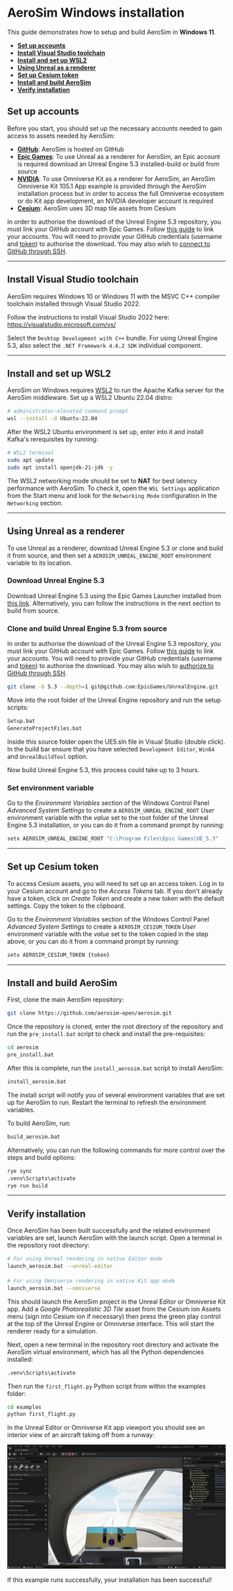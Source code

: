 # AeroSim Windows installation

This guide demonstrates how to setup and build AeroSim in __Windows 11__.

* [__Set up accounts__](#set-up-accounts)
* [__Install Visual Studio toolchain__](#install-visual-studio-toolchain)
* [__Install and set up WSL2__](#install-and-set-up-wsl2)
* [__Using Unreal as a renderer__](#using-unreal-as-a-renderer)
* [__Set up Cesium token__](#set-up-cesium-token)
* [__Install and build AeroSim__](#install-and-build-aerosim)
* [__Verify installation__](#verify-installation)

## Set up accounts

Before you start, you should set up the necessary accounts needed to gain access to assets needed by AeroSim:

* [__GitHub__](https://github.com/signup): AeroSim is hosted on GitHub
* [__Epic Games__](https://www.epicgames.com/id/register/date-of-birth): To use Unreal as a renderer for AeroSim, an Epic account is required download an Unreal Engine 5.3 installed-build or build from source
* [__NVIDIA__](https://developer.nvidia.com/omniverse#section-getting-started): To use Omniverse Kit as a renderer for AeroSim, an AeroSim Omniverse Kit 105.1 App example is provided through the AeroSim installation process but in order to access the full Omniverse ecosystem or do Kit app development, an NVIDIA developer account is required
* [__Cesium__](https://ion.cesium.com/signup/): AeroSim uses 3D map tile assets from Cesium

In order to authorise the download of the Unreal Engine 5.3 repository, you must link your GitHub account with Epic Games. Follow [this guide](https://www.unrealengine.com/en-US/ue-on-github) to link your accounts. You will need to provide your GitHub credentials (username and [token](https://docs.github.com/en/authentication/keeping-your-account-and-data-secure/managing-your-personal-access-tokens)) to authorise the download. You may also wish to [connect to GitHub through SSH](https://docs.github.com/en/authentication/connecting-to-github-with-ssh).

---

## Install Visual Studio toolchain

AeroSim requires Windows 10 or Windows 11 with the MSVC C++ compiler toolchain installed through Visual Studio 2022.

Follow the instructions to install Visual Studio 2022 here: https://visualstudio.microsoft.com/vs/

Select the `Desktop Development with C++` bundle. For using Unreal Engine 5.3, also select the `.NET Framework 4.6.2 SDK` individual component.

---

## Install and set up WSL2

AeroSim on Windows requires [WSL2](https://learn.microsoft.com/en-us/windows/wsl/install) to run the Apache Kafka server for the AeroSim middleware. Set up a WSL2 Ubuntu 22.04 distro:

```sh
# administrator-elevated command prompt
wsl --install -d Ubuntu-22.04
```

After the WSL2 Ubuntu environment is set up, enter into it and install Kafka's rerequisites by running:

```sh
# WSL2 terminal
sudo apt update
sudo apt install openjdk-21-jdk -y
```

The WSL2 networking mode should be set to **NAT** for best latency performance with AeroSim. To check it, open the `WSL Settings` application from the Start menu and look for the `Networking Mode` configuration in the `Networking` section.

---

## Using Unreal as a renderer

To use Unreal as a renderer, download Unreal Engine 5.3 or clone and build it from source, and then set a `AEROSIM_UNREAL_ENGINE_ROOT` environment variable to its location.

### Download Unreal Engine 5.3

Download Unreal Engine 5.3 using the Epic Games Launcher installed from [this link](https://www.unrealengine.com/en-US/download).
Alternatively, you can follow the instructions in the next section to build from source.

### Clone and build Unreal Engine 5.3 from source

In order to authorise the download of the Unreal Engine 5.3 repository, you must link your GitHub account with Epic Games. Follow [this guide](https://www.unrealengine.com/en-US/ue-on-github) to link your accounts. You will need to provide your GitHub credentials (username and [token](https://docs.github.com/en/authentication/keeping-your-account-and-data-secure/managing-your-personal-access-tokens)) to authorise the download. You may also wish to [authorize to GitHub through SSH](https://docs.github.com/en/authentication/connecting-to-github-with-ssh).

```sh
git clone -b 5.3 --depth=1 git@github.com:EpicGames/UnrealEngine.git
```

Move into the root folder of the Unreal Engine repository and run the setup scripts:

```sh
Setup.bat
GenerateProjectFiles.bat
```

Inside this source folder open the UE5.sln file in Visual Studio (double click). In the build bar ensure that you have selected `Development Editor`, `Win64` and `UnrealBuildTool` option.

Now build Unreal Engine 5.3, this process could take up to 3 hours.

### Set environment variable

Go to the *Environment Variables* section of the Windows Control Panel *Advanced System Settings* to create a `AEROSIM_UNREAL_ENGINE_ROOT` *User* environment variable with the *value* set to the root folder of the Unreal Engine 5.3 installation, or you can do it from a command prompt by running:

```sh
setx AEROSIM_UNREAL_ENGINE_ROOT "C:\Program Files\Epic Games\UE_5.3"
```

---

## Set up Cesium token

To access Cesium assets, you will need to set up an access token. Log in to your Cesium account and go to the *Access Tokens* tab. If you don't already have a token, click on *Create Token* and create a new token with the default settings. Copy the token to the clipboard.

Go to the *Environment Variables* section of the Windows Control Panel *Advanced System Settings* to create a `AEROSIM_CESIUM_TOKEN` *User* environment variable with the *value* set to the token copied in the step above, or you can do it from a command prompt by running:

```sh
setx AEROSIM_CESIUM_TOKEN {token}
```

---

## Install and build AeroSim

First, clone the main AeroSim repository:

```sh
git clone https://github.com/aerosim-open/aerosim.git
```

Once the repository is cloned, enter the root directory of the repository and run the `pre_install.bat` script to check and install the pre-requisites:

```sh
cd aerosim
pre_install.bat
```

After this is complete, run the `install_aerosim.bat` script to install AeroSim:

```sh
install_aerosim.bat
```

The install script will notify you of several environment variables that are set up for AeroSim to run. Restart the terminal to refresh the environment variables.

To build AeroSim, run:

```sh
build_aerosim.bat
```

Alternatively, you can run the following commands for more control over the steps and build options:

```sh
rye sync
.venv\Scripts\activate
rye run build
```

---

## Verify installation

Once AeroSim has been built successfully and the related environment variables are set, launch AeroSim with the launch script. Open a terminal in the repository root directory:

```sh
# For using Unreal rendering in native Editor mode
launch_aerosim.bat --unreal-editor

# For using Omniverse rendering in native Kit app mode
launch_aerosim.bat --omniverse
```

This should launch the AeroSim project in the Unreal Editor or Omniverse Kit app. Add a *Google Photorealistic 3D Tile* asset from the Cesium ion Assets menu (sign into Cesium ion if necessary) then press the green play control at the top of the Unreal Engine or Omniverse interface. This will start the renderer ready for a simulation.

Next, open a new terminal in the repository root directory and activate the AeroSim virtual environment, which has all the Python dependencies installed:

```sh
.venv\Scripts\activate
```

Then run the `first_flight.py` Python script from within the examples folder:

```sh
cd examples
python first_flight.py
```

In the Unreal Editor or Omniverse Kit app viewport you should see an interior view of an aircraft taking off from a runway:

![first_flight](img/first_flight_unreal.webp)

If this example runs successfully, your installation has been successful!
